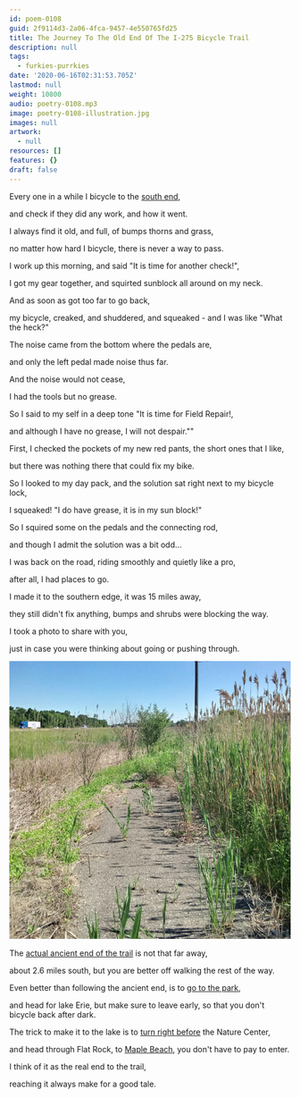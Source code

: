```yaml
---
id: poem-0108
guid: 2f9114d3-2a06-4fca-9457-4e550765fd25
title: The Journey To The Old End Of The I-275 Bicycle Trail
description: null
tags:
  - furkies-purrkies
date: '2020-06-16T02:31:53.705Z'
lastmod: null
weight: 10800
audio: poetry-0108.mp3
image: poetry-0108-illustration.jpg
images: null
artwork:
  - null
resources: []
features: {}
draft: false
---
```


Every one in a while I bicycle to the [south end](https://goo.gl/maps/J7BhcUqsPx1wNJEBA),

and check if they did any work, and how it went.

I always find it old, and full, of bumps thorns and grass,

no matter how hard I bicycle, there is never a way to pass.

I work up this morning, and said "It is time for another check!",

I got my gear together, and squirted sunblock all around on my neck.

And as soon as got too far to go back,

my bicycle, creaked, and shuddered, and squeaked - and I was like "What the heck?"

The noise came from the bottom where the pedals are,

and only the left pedal made noise thus far.

And the noise would not cease,

I had the tools but no grease.

So I said to my self in a deep tone "It is time for Field Repair!,

and although I have no grease, I will not despair.""

First, I checked the pockets of my new red pants, the short ones that I like,

but there was nothing there that could fix my bike.

So I looked to my day pack, and the solution sat right next to my bicycle lock,

I squeaked! "I do have grease, it is in my sun block!"

So I squired some on the pedals and the connecting rod,

and though I admit the solution was a bit odd...

I was back on the road, riding smoothly and quietly like a pro,

after all, I had places to go.

I made it to the southern edge, it was 15 miles away,

they still didn't fix anything, bumps and shrubs were blocking the way.

I took a photo to share with you,

just in case you were thinking about going or pushing through.

![Path](files/poetry-0108-end.jpg)

The [actual ancient end of the trail](https://goo.gl/maps/oRaowTwL1cdz5G549) is not that far away,

about 2.6 miles south, but you are better off walking the rest of the way.

Even better than following the ancient end, is to [go to the park](https://goo.gl/maps/j93A21irtxaaRzd96),

and head for lake Erie, but make sure to leave early, so that you don't bicycle back after dark.

The trick to make it to the lake is to [turn right before](https://goo.gl/maps/yDvAJg3dUWX2atPY9) the Nature Center,

and head through Flat Rock, to [Maple Beach](https://goo.gl/maps/Uq1DXX5HRwXxYtcW7), you don't have to pay to enter.

I think of it as the real end to the trail,

reaching it always make for a good tale.
